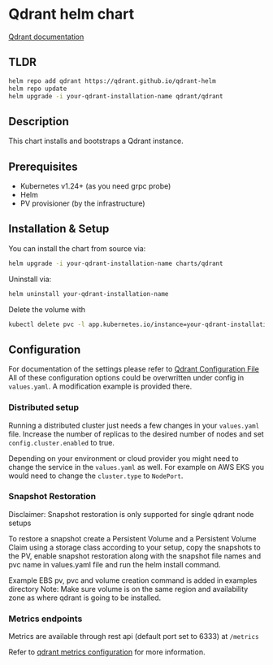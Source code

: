 # Qdrant helm chart

[Qdrant documentation](https://qdrant.tech/documentation/)

## TLDR

```bash
helm repo add qdrant https://qdrant.github.io/qdrant-helm
helm repo update
helm upgrade -i your-qdrant-installation-name qdrant/qdrant
```

## Description

This chart installs and bootstraps a Qdrant instance.

## Prerequisites

- Kubernetes v1.24+ (as you need grpc probe)
- Helm
- PV provisioner (by the infrastructure)

## Installation & Setup

You can install the chart from source via:

```bash
helm upgrade -i your-qdrant-installation-name charts/qdrant
```

Uninstall via:

```bash
helm uninstall your-qdrant-installation-name
```

Delete the volume with

```bash
kubectl delete pvc -l app.kubernetes.io/instance=your-qdrant-installation-name
```

## Configuration

For documentation of the settings please refer to [Qdrant Configuration File](https://github.com/qdrant/qdrant/blob/master/config/config.yaml)
All of these configuration options could be overwritten under config in `values.yaml`.
A modification example is provided there.

### Distributed setup

Running a distributed cluster just needs a few changes in your `values.yaml` file.
Increase the number of replicas to the desired number of nodes and set `config.cluster.enabled` to true.

Depending on your environment or cloud provider you might need to change the service in the `values.yaml` as well.
For example on AWS EKS you would need to change the `cluster.type` to `NodePort`.

### Snapshot Restoration

Disclaimer: Snapshot restoration is only supported for single qdrant node setups

To restore a snapshot create a Persistent Volume and a Persistent Volume Claim using a storage class according to your setup, copy the snapshots to the PV, enable snapshot restoration along with the snapshot file names and pvc name in values.yaml file and run the helm install command.

Example EBS pv, pvc and volume creation command is added in examples directory
Note: Make sure volume is on the same region and availability zone as where qdrant is going to be installed.

### Metrics endpoints

Metrics are available through rest api (default port set to 6333) at `/metrics`

Refer to [qdrant metrics configuration](https://qdrant.tech/documentation/telemetry/#metrics) for more information.
